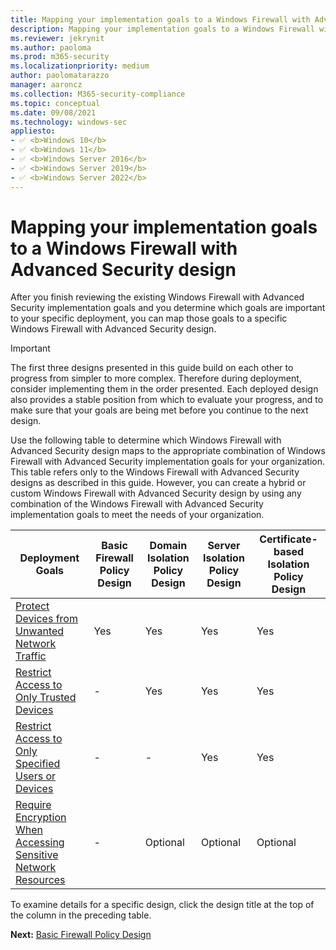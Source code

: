 ```yaml
---
title: Mapping your implementation goals to a Windows Firewall with Advanced Security design (Windows)
description: Mapping your implementation goals to a Windows Firewall with Advanced Security design
ms.reviewer: jekrynit
ms.author: paoloma
ms.prod: m365-security
ms.localizationpriority: medium
author: paolomatarazzo
manager: aaroncz
ms.collection: M365-security-compliance
ms.topic: conceptual
ms.date: 09/08/2021
ms.technology: windows-sec
appliesto:
- ✅ <b>Windows 10</b>
- ✅ <b>Windows 11</b>
- ✅ <b>Windows Server 2016</b>
- ✅ <b>Windows Server 2019</b>
- ✅ <b>Windows Server 2022</b>
---
```


#  Mapping your implementation goals to a Windows Firewall with Advanced Security design


After you finish reviewing the existing Windows Firewall with Advanced Security implementation goals and you determine which goals are important to your specific deployment, you can map those goals to a specific Windows Firewall with Advanced Security design.
> [!IMPORTANT]
> The first three designs presented in this guide build on each other to progress from simpler to more complex. Therefore during deployment, consider implementing them in the order presented. Each deployed design also provides a stable position from which to evaluate your progress, and to make sure that your goals are being met before you continue to the next design.

Use the following table to determine which Windows Firewall with Advanced Security design maps to the appropriate combination of Windows Firewall with Advanced Security implementation goals for your organization. This table refers only to the Windows Firewall with Advanced Security designs as described in this guide. However, you can create a hybrid or custom Windows Firewall with Advanced Security design by using any combination of the Windows Firewall with Advanced Security implementation goals to meet the needs of your organization.

| Deployment Goals | Basic Firewall Policy Design | Domain Isolation Policy Design | Server Isolation Policy Design | Certificate-based Isolation Policy Design |
| - |- | - | - | - |
| [Protect Devices from Unwanted Network Traffic](protect-devices-from-unwanted-network-traffic.md)| Yes| Yes| Yes| Yes| 
| [Restrict Access to Only Trusted Devices](restrict-access-to-only-trusted-devices.md) | -| Yes| Yes| Yes| 
| [Restrict Access to Only Specified Users or Devices](restrict-access-to-only-specified-users-or-devices.md)| -| -| Yes| Yes| 
| [Require Encryption When Accessing Sensitive Network Resources](require-encryption-when-accessing-sensitive-network-resources.md)| -| Optional| Optional| Optional| 

To examine details for a specific design, click the design title at the top of the column in the preceding table.

**Next:** [Basic Firewall Policy Design](basic-firewall-policy-design.md)
